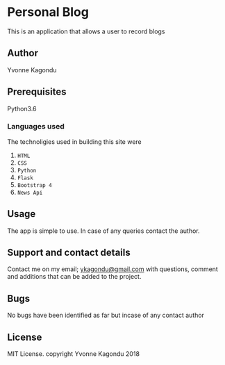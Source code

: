# Personal Blog
This is an application that allows a user to record blogs 

## Author
Yvonne Kagondu

## Prerequisites
Python3.6

### Languages used
The technoligies used in building this site were  
1. `HTML`
2. `CSS`
3. `Python`
4. `Flask`
5. `Bootstrap 4`
6. `News Api`

## Usage
The app is simple to use. In case of any queries contact the author.  


## Support and contact details
Contact me on my email; ykagondu@gmail.com with questions, comment and additions that can be added to the project.

## Bugs
No bugs have been identified as far but incase of any contact author

## License
MIT License.
copyright Yvonne Kagondu 2018
